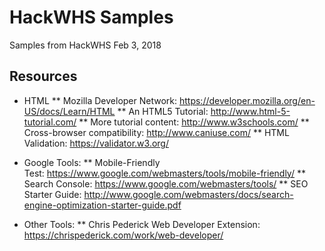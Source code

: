 # HackWHS Samples

Samples from HackWHS
Feb 3, 2018


## Resources

* HTML
** Mozilla Developer Network: https://developer.mozilla.org/en-US/docs/Learn/HTML 
** An HTML5 Tutorial: http://www.html-5-tutorial.com/
** More tutorial content: http://www.w3schools.com/
** Cross-browser compatibility: http://www.caniuse.com/
** HTML Validation: https://validator.w3.org/

* Google Tools:
** Mobile-Friendly Test: https://www.google.com/webmasters/tools/mobile-friendly/
** Search Console: https://www.google.com/webmasters/tools/
** SEO Starter Guide: http://www.google.com/webmasters/docs/search-engine-optimization-starter-guide.pdf

* Other Tools:
** Chris Pederick Web Developer Extension: https://chrispederick.com/work/web-developer/